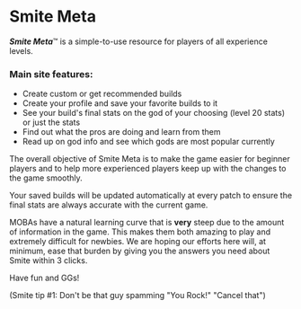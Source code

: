 # Smite Meta

**_Smite Meta_**™ is a simple-to-use resource for players of all experience levels.

### Main site features:

- Create custom or get recommended builds
- Create your profile and save your favorite builds to it
- See your build's final stats on the god of your choosing (level 20 stats) or just the stats
- Find out what the pros are doing and learn from them
- Read up on god info and see which gods are most popular currently

The overall objective of Smite Meta is to make the game easier for beginner players and to help more experienced players keep up with the changes to the game smoothly.

Your saved builds will be updated automatically at every patch to ensure the final stats are always accurate with the current game.

MOBAs have a natural learning curve that is **very** steep due to the amount of information in the game. This makes them both amazing to play and extremely difficult for newbies. We are hoping our efforts here will, at minimum, ease that burden by giving you the answers you need about Smite within 3 clicks.

Have fun and GGs!

(Smite tip #1: Don't be that guy spamming "You Rock!" "Cancel that")
